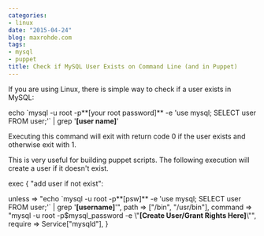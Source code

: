 ```yaml
---
categories:
- linux
date: "2015-04-24"
blog: maxrohde.com
tags:
- mysql
- puppet
title: Check if MySQL User Exists on Command Line (and in Puppet)
---
```


If you are using Linux, there is simple way to check if a user exists in MySQL:

echo \`mysql -u root -p**\[your root password\]** -e 'use mysql; SELECT user FROM user;'\` | grep '**\[user name\]**'

Executing this command will exit with return code 0 if the user exists and otherwise exit with 1.

This is very useful for building puppet scripts. The following execution will create a user if it doesn't exist.

exec { "add user if not exist":

unless => "echo \`mysql -u root -p**\[psw\]** -e 'use mysql; SELECT user FROM user;'\` | grep '**\[username\]**'", path => \["/bin", "/usr/bin"\], command => "mysql -u root -p$mysql_password -e \\"**\[Create User/Grant Rights Here\]**\\"", require => Service\["mysqld"\], }